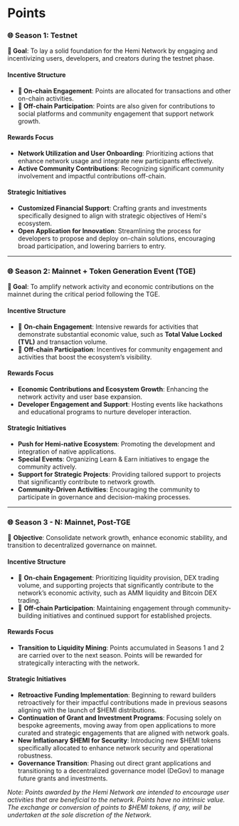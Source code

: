 # Points

### 🌐 Season 1: Testnet <a href="#pdf-page-jfwnwievmil2x2lghizb-season-1-testnet" id="pdf-page-jfwnwievmil2x2lghizb-season-1-testnet"></a>

**🎯 Goal**: To lay a solid foundation for the Hemi Network by engaging and incentivizing users, developers, and creators during the testnet phase.

#### **Incentive Structure** <a href="#pdf-page-jfwnwievmil2x2lghizb-incentive-structure" id="pdf-page-jfwnwievmil2x2lghizb-incentive-structure"></a>

* **🔗 On-chain Engagement**: Points are allocated for transactions and other on-chain activities.
* **💬 Off-chain Participation**: Points are also given for contributions to social platforms and community engagement that support network growth.

#### **Rewards Focus** <a href="#pdf-page-jfwnwievmil2x2lghizb-rewards-focus" id="pdf-page-jfwnwievmil2x2lghizb-rewards-focus"></a>

* **Network Utilization and User Onboarding**: Prioritizing actions that enhance network usage and integrate new participants effectively.
* **Active Community Contributions**: Recognizing significant community involvement and impactful contributions off-chain.

#### **Strategic Initiatives** <a href="#pdf-page-jfwnwievmil2x2lghizb-strategic-initiatives" id="pdf-page-jfwnwievmil2x2lghizb-strategic-initiatives"></a>

* **Customized Financial Support**: Crafting grants and investments specifically designed to align with strategic objectives of Hemi's ecosystem.
* **Open Application for Innovation**: Streamlining the process for developers to propose and deploy on-chain solutions, encouraging broad participation, and lowering barriers to entry.

***

### 🌐 Season 2: Mainnet + Token Generation Event (TGE) <a href="#pdf-page-jfwnwievmil2x2lghizb-season-2-mainnet-token-generation-event-tge" id="pdf-page-jfwnwievmil2x2lghizb-season-2-mainnet-token-generation-event-tge"></a>

**🎯 Goal**: To amplify network activity and economic contributions on the mainnet during the critical period following the TGE.

#### **Incentive Structure** <a href="#pdf-page-jfwnwievmil2x2lghizb-incentive-structure-1" id="pdf-page-jfwnwievmil2x2lghizb-incentive-structure-1"></a>

* 🔗 **On-chain Engagement**: Intensive rewards for activities that demonstrate substantial economic value, such as **Total Value Locked (TVL)** and transaction volume.
* 💬 **Off-chain Participation**: Incentives for community engagement and activities that boost the ecosystem’s visibility.

#### **Rewards Focus** <a href="#pdf-page-jfwnwievmil2x2lghizb-rewards-focus-1" id="pdf-page-jfwnwievmil2x2lghizb-rewards-focus-1"></a>

* **Economic Contributions and Ecosystem Growth**: Enhancing the network activity and user base expansion.
* **Developer Engagement and Support**: Hosting events like hackathons and educational programs to nurture developer interaction.

#### **Strategic Initiatives** <a href="#pdf-page-jfwnwievmil2x2lghizb-strategic-initiatives-1" id="pdf-page-jfwnwievmil2x2lghizb-strategic-initiatives-1"></a>

* **Push for Hemi-native Ecosystem**: Promoting the development and integration of native applications.
* **Special Events**: Organizing Learn & Earn initiatives to engage the community actively.
* **Support for Strategic Projects**: Providing tailored support to projects that significantly contribute to network growth.
* **Community-Driven Activities**: Encouraging the community to participate in governance and decision-making processes.

***

### 🌐 Season 3 - N: Mainnet, Post-TGE <a href="#pdf-page-jfwnwievmil2x2lghizb-season-3-n-mainnet-post-tge" id="pdf-page-jfwnwievmil2x2lghizb-season-3-n-mainnet-post-tge"></a>

🎯 **Objective**: Consolidate network growth, enhance economic stability, and transition to decentralized governance on mainnet.

#### **Incentive Structure** <a href="#pdf-page-jfwnwievmil2x2lghizb-incentive-structure-2" id="pdf-page-jfwnwievmil2x2lghizb-incentive-structure-2"></a>

* 🔗 **On-chain Engagement**: Prioritizing liquidity provision, DEX trading volume, and supporting projects that significantly contribute to the network’s economic activity, such as AMM liquidity and Bitcoin DEX trading.
* 💬 **Off-chain Participation**: Maintaining engagement through community-building initiatives and continued support for established projects.

#### **Rewards Focus** <a href="#pdf-page-jfwnwievmil2x2lghizb-rewards-focus-2" id="pdf-page-jfwnwievmil2x2lghizb-rewards-focus-2"></a>

* **Transition to Liquidity Mining**: Points accumulated in Seasons 1 and 2 are carried over to the next season.  Points will be rewarded for strategically interacting with the network.

#### **Strategic Initiatives** <a href="#pdf-page-jfwnwievmil2x2lghizb-strategic-initiatives-2" id="pdf-page-jfwnwievmil2x2lghizb-strategic-initiatives-2"></a>

* **Retroactive Funding Implementation**: Beginning to reward builders retroactively for their impactful contributions made in previous seasons aligning with the launch of $HEMI distributions.
* **Continuation of Grant and Investment Programs**: Focusing solely on bespoke agreements, moving away from open applications to more curated and strategic engagements that are aligned with network goals.
* **New Inflationary $HEMI for Security**: Introducing new $HEMI tokens specifically allocated to enhance network security and operational robustness.
* **Governance Transition**: Phasing out direct grant applications and transitioning to a decentralized governance model (DeGov) to manage future grants and investments.



_Note: Points awarded by the Hemi Network are intended to encourage user activities that are beneficial to the network. Points have no intrinsic value. The exchange or conversion of points to $HEMI tokens, if any, will be undertaken at the sole discretion of the Network._
